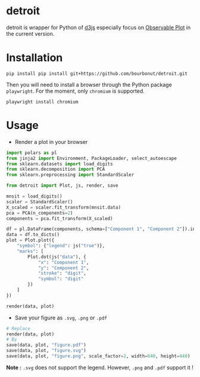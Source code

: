 # detroit

detroit is wrapper for Python of [d3js](https://d3js.org/) especially focus on [Observable Plot](https://observablehq.com/plot/) in the current version.

# Installation

```shell
pip install pip install git+https://github.com/bourbonut/detroit.git
```
Then you will need to install a browser through the Python package `playwright`. For the moment, only `chromium` is supported.
```shell
playwright install chromium
```

# Usage

- Render a plot in your browser

```py
import polars as pl
from jinja2 import Environment, PackageLoader, select_autoescape
from sklearn.datasets import load_digits
from sklearn.decomposition import PCA
from sklearn.preprocessing import StandardScaler

from detroit import Plot, js, render, save

mnsit = load_digits()
scaler = StandardScaler()
X_scaled = scaler.fit_transform(mnsit.data)
pca = PCA(n_components=2)
components = pca.fit_transform(X_scaled)

df = pl.DataFrame(components, schema=["Component 1", "Component 2"]).insert_column(2, pl.Series("digit", mnsit.target))
data = df.to_dicts()
plot = Plot.plot({
    "symbol": {"legend": js("true")},
    "marks": [
        Plot.dot(js("data"), {
            "x": "Component 1",
            "y": "Component 2",
            "stroke": "digit",
            "symbol": "digit"
        })
    ]
})

render(data, plot)
```

- Save your figure as `.svg`, `.png` or `.pdf`

```py
# Replace
render(data, plot)
# By
save(data, plot, "figure.pdf")
save(data, plot, "figure.svg")
save(data, plot, "figure.png", scale_factor=2, width=640, height=440)
```

**Note :** `.svg` does not support the legend. However, `.png` and `.pdf` support it !
